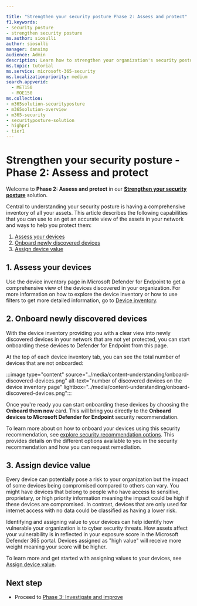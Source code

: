 ```yaml
---

title: "Strengthen your security posture Phase 2: Assess and protect"
f1.keywords:
- security posture
- strengthen security posture
ms.author: siosulli
author: siosulli
manager: dansimp
audience: Admin
description: Learn how to strengthen your organization's security posture - assess and protect.
ms.topic: tutorial
ms.service: microsoft-365-security
ms.localizationpriority: medium
search.appverid: 
  - MET150
  - MOE150
ms.collection:
- m365solution-securityposture
- m365solution-overview
- m365-security
- securityposture-solution
- highpri
- tier1
---
```


# Strengthen your security posture - Phase 2: Assess and protect

Welcome to **Phase 2: Assess and protect** in our **[Strengthen your security posture](../security/security-posture-solution-overview.md)** solution.

Central to understanding your security posture is having a comprehensive inventory of all your assets. This article describes the following capabilities that you can use to an get an accurate view of the assets in your network and ways to help you protect them:

1. [Assess your devices](#1-assess-your-devices)
2. [Onboard newly discovered devices](#2-onboard-newly-discovered-devices)
3. [Assign device value](#3-assign-device-value)

## 1. Assess your devices

Use the device inventory page in Microsoft Defender for Endpoint to get a comprehensive view of the devices discovered in your organization. For more information on how to explore the device inventory or how to use filters to get more detailed information, go to [Device inventory](../security/defender-endpoint/machines-view-overview.md).

## 2. Onboard newly discovered devices

With the device inventory providing you with a clear view into newly discovered devices in your network that are not yet protected, you can start onboarding these devices to Defender for Endpoint from this page.

At the top of each device inventory tab, you can see the total number of devices that are not onboarded:

:::image type="content" source="../media/content-understanding/onboard-discovered-devices.png" alt-text="number of discovered devices on the device inventory page" lightbox="../media/content-understanding/onboard-discovered-devices.png":::

Once you're ready you can start onboarding these devices by choosing the **Onboard them now** card. This will bring you directly to the **Onboard devices to Microsoft Defender for Endpoint** security recommendation.

To learn more about on how to onboard your devices using this security recommendation, see [explore security recommendation options](../security/defender-vulnerability-management/tvm-security-recommendation.md#explore-security-recommendation-options). This provides details on the different options available to you in the security recommendation and how you can request remediation.

## 3. Assign device value

Every device can potentially pose a risk to your organization but the impact of some devices being compromised compared to others can vary.  You might have devices that belong to people who have access to sensitive, proprietary, or high priority information meaning the impact could be high if these devices are compromised. In contrast, devices that are only used for internet access with no data could be classified as having a lower risk.

Identifying and assigning value to your devices can help identify how vulnerable your organization is to cyber security threats. How assets affect your vulnerability is in reflected in your exposure score in the Microsoft Defender 365 portal. Devices assigned as "high value" will receive more weight meaning your score will be higher.

To learn more and get started with assigning values to your devices, see [Assign device value](../security/defender-vulnerability-management/tvm-assign-device-value.md).

## Next step

- Proceed to [Phase 3: Investigate and improve](strengthen-security-posture-investigate-improve.md)
